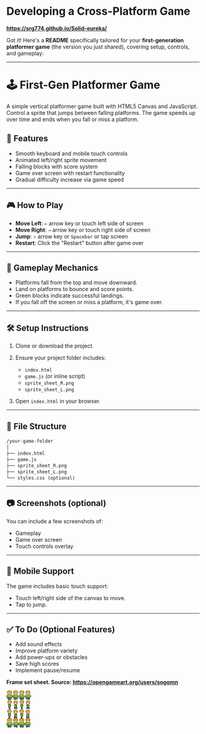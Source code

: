 # Developing a Cross-Platform Game

**https://srg774.github.io/Solid-eureka/**

Got it! Here's a **README** specifically tailored for your **first-generation platformer game** (the version you just shared), covering setup, controls, and gameplay:

---

# 🕹️ First-Gen Platformer Game

A simple vertical platformer game built with HTML5 Canvas and JavaScript. Control a sprite that jumps between falling platforms. The game speeds up over time and ends when you fall or miss a platform.

## 🚀 Features

* Smooth keyboard and mobile touch controls
* Animated left/right sprite movement
* Falling blocks with score system
* Game over screen with restart functionality
* Gradual difficulty increase via game speed

---

## 🎮 How to Play

* **Move Left**: `←` arrow key or touch left side of screen
* **Move Right**: `→` arrow key or touch right side of screen
* **Jump**: `↑` arrow key or `Spacebar` or tap screen
* **Restart**: Click the "Restart" button after game over

---

## 🧱 Gameplay Mechanics

* Platforms fall from the top and move downward.
* Land on platforms to bounce and score points.
* Green blocks indicate successful landings.
* If you fall off the screen or miss a platform, it's game over.

---

## 🛠️ Setup Instructions

1. Clone or download the project.
2. Ensure your project folder includes:

   * `index.html`
   * `game.js` (or inline script)
   * `sprite_sheet_R.png`
   * `sprite_sheet_L.png`
3. Open `index.html` in your browser.

---

## 📁 File Structure

```
/your-game-folder
│
├── index.html
├── game.js
├── sprite_sheet_R.png
├── sprite_sheet_L.png
└── styles.css (optional)
```

---

## 📷 Screenshots (optional)

You can include a few screenshots of:

* Gameplay
* Game over screen
* Touch controls overlay

---

## 📱 Mobile Support

The game includes basic touch support:

* Touch left/right side of the canvas to move.
* Tap to jump.

---

## ✅ To Do (Optional Features)

* Add sound effects
* Improve platform variety
* Add power-ups or obstacles
* Save high scores
* Implement pause/resume


**Frame set sheet. Source: https://opengameart.org/users/sogomn**

![Frame Set Sheet (Enlarged)](https://github.com/srg774/solid-eureka/blob/main/info/guy%20(2).png)



